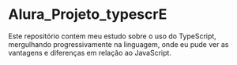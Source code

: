 # Alura_Projeto_typescrE

Este repositório contem meu estudo sobre o uso do TypeScript, mergulhando progressivamente 
na linguagem, onde eu pude ver as vantagens e diferenças em relação ao JavaScript.
